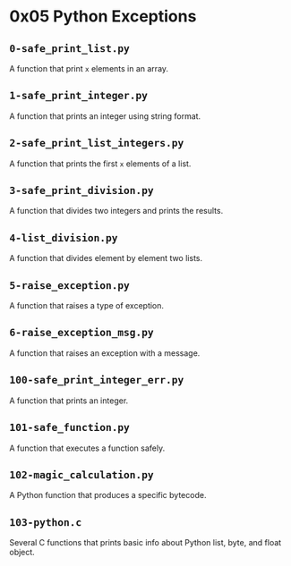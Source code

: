 # 0x05 Python Exceptions

## `0-safe_print_list.py`

A function that print `x` elements in an array.

## `1-safe_print_integer.py`

A function that prints an integer using string format.

## `2-safe_print_list_integers.py`

A function that prints the first `x` elements of a list.

## `3-safe_print_division.py`

A function that divides two integers and prints the results.

## `4-list_division.py`

A function that divides element by element two lists.

## `5-raise_exception.py`

A function that raises a type of exception.

## `6-raise_exception_msg.py`

A function that raises an exception with a message.

## `100-safe_print_integer_err.py`

A function that prints an integer.

## `101-safe_function.py`

A function that executes a function safely.

## `102-magic_calculation.py`

A Python function that produces a specific bytecode.

## `103-python.c`

Several C functions that prints basic info about Python list, byte, and float object.
